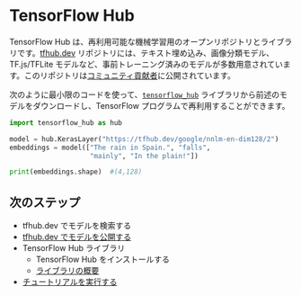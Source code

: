# TensorFlow Hub

TensorFlow Hub は、再利用可能な機械学習用のオープンリポジトリとライブラリです。[tfhub.dev](https://tfhub.dev) リポジトリには、テキスト埋め込み、画像分類モデル、TF.js/TFLite モデルなど、事前トレーニング済みのモデルが多数用意されています。このリポジトリは[コミュニティ貢献者](https://tfhub.dev/s?subtype=publisher)に公開されています。

次のように最小限のコードを使って、[`tensorflow_hub`](https://github.com/tensorflow/hub) ライブラリから前述のモデルをダウンロードし、TensorFlow プログラムで再利用することができます。

```python
import tensorflow_hub as hub

model = hub.KerasLayer("https://tfhub.dev/google/nnlm-en-dim128/2")
embeddings = model(["The rain in Spain.", "falls",
                    "mainly", "In the plain!"])

print(embeddings.shape)  #(4,128)
```

## 次のステップ

- tfhub.dev でモデルを検索する
- [tfhub.dev でモデルを公開する](publish.md)
- <a>TensorFlow Hub ライブラリ</a>
    - TensorFlow Hub をインストールする
    - [ライブラリの概要](lib_overview.md)
- [チュートリアルを実行する](tutorials)
